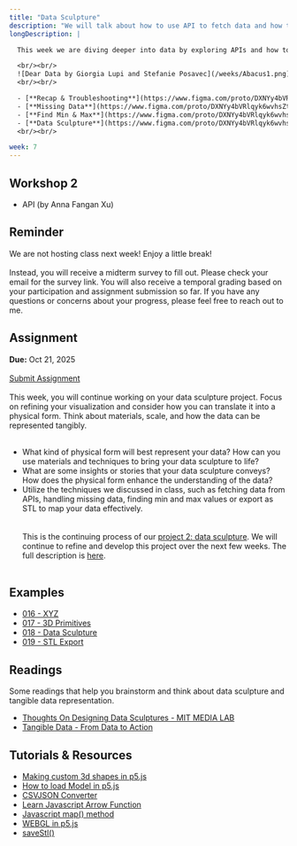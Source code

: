 ```yaml
---
title: "Data Sculpture"
description: "We will talk about how to use API to fetch data and how to create tangible data sculptures."
longDescription: |

  This week we are diving deeper into data by exploring APIs and how to fetch data from external sources. We will also discuss the concept of data sculpture, where we translate data into physical forms.

  <br/><br/>
  ![Dear Data by Giorgia Lupi and Stefanie Posavec](/weeks/Abacus1.png)
  <br/><br/>

  - [**Recap & Troubleshooting**](https://www.figma.com/proto/DXNYy4bVRlqyk6wvhsZtgT/-Tech-A--Week-7?page-id=0%3A1&node-id=6005-52&viewport=259%2C4433%2C0.13&t=GwQXXCErMxK6RY5r-1&scaling=contain&content-scaling=fixed)
  - [**Missing Data**](https://www.figma.com/proto/DXNYy4bVRlqyk6wvhsZtgT/-Tech-A--Week-7?page-id=0%3A1&node-id=12006-77&viewport=259%2C4433%2C0.13&t=GwQXXCErMxK6RY5r-1&scaling=contain&content-scaling=fixed/)
  - [**Find Min & Max**](https://www.figma.com/proto/DXNYy4bVRlqyk6wvhsZtgT/-Tech-A--Week-7?page-id=0%3A1&node-id=14001-613&viewport=259%2C4433%2C0.13&t=GwQXXCErMxK6RY5r-1&scaling=contain&content-scaling=fixed)
  - [**Data Sculpture**](https://www.figma.com/proto/DXNYy4bVRlqyk6wvhsZtgT/-Tech-A--Week-7?page-id=0%3A1&node-id=14001-1252&viewport=259%2C4433%2C0.13&t=GwQXXCErMxK6RY5r-1&scaling=contain&content-scaling=fixed)
  <br/><br/>

week: 7
---
```


## Workshop 2

- API (by Anna Fangan Xu)

## Reminder

We are not hosting class next week! Enjoy a little break!
<br/><br/>
Instead, you will receive a midterm survey to fill out. Please check your email for the survey link. You will also receive a temporal grading based on your participation and assignment submission so far. If you have any questions or concerns about your progress, please feel free to reach out to me.

## Assignment

**Due:** Oct 21, 2025
<br/><br/>
<a class="btn-primary" href="https://forms.gle/Fev6UZQf8z8rzyUg9">Submit Assignment</a>
<br/><br/>
This week, you will continue working on your data sculpture project. Focus on refining your visualization and consider how you can translate it into a physical form. Think about materials, scale, and how the data can be represented tangibly.
<br/><br/>

- What kind of physical form will best represent your data? How can you use materials and techniques to bring your data sculpture to life?
- What are some insights or stories that your data sculpture conveys? How does the physical form enhance the understanding of the data?
- Utilize the techniques we discussed in class, such as fetching data from APIs, handling missing data, finding min and max values or export as STL to map your data effectively.
  <br/><br/><br/>
  This is the continuing process of our [project 2: data sculpture](https://tech-a.designfuture.space/#module-2:-data-as-material). We will continue to refine and develop this project over the next few weeks. The full description is [here](https://tech-a.designfuture.space/#module-2:-data-as-material).
  <br/><br/>

## Examples

- [016 - XYZ](https://editor.p5js.org/munusshih/sketches/Hqc375n07)
- [017 - 3D Primitives](https://editor.p5js.org/munusshih/sketches/4vMJdVxbK)
- [018 - Data Sculpture](https://editor.p5js.org/munusshih/sketches/u04wPjUV7)
- [019 - STL Export](https://editor.p5js.org/munusshih/sketches/yiDcxYyKH)

## Readings

Some readings that help you brainstorm and think about data sculpture and tangible data representation.

- [Thoughts On Designing Data Sculptures - MIT MEDIA LAB](https://civic.mit.edu/index.html%3Fp=2555.html)
- [Tangible Data - From Data to Action](https://tangibledata.xyz/)

## Tutorials & Resources

- [Making custom 3d shapes in p5.js](https://github.com/davepagurek/p5.csg?tab=readme-ov-file)
- [How to load Model in p5.js](https://p5js.org/reference/p5/loadModel/)
- [CSVJSON Converter](https://csvjson.com/)
- [Learn Javascript Arrow Function](https://www.youtube.com/watch?v=fRRRkognpOs)
- [Javascript map() method](https://www.youtube.com/watch?v=xNQH1NbZQ0E)
- [WEBGL in p5.js](https://www.youtube.com/watch?v=nqiKWXUX-o8&list=PLRqwX-V7Uu6bPhi8sS1hHJ77n3zRO9FR_)
- [saveStl()](https://p5js.org/reference/p5.Geometry/saveStl/)
